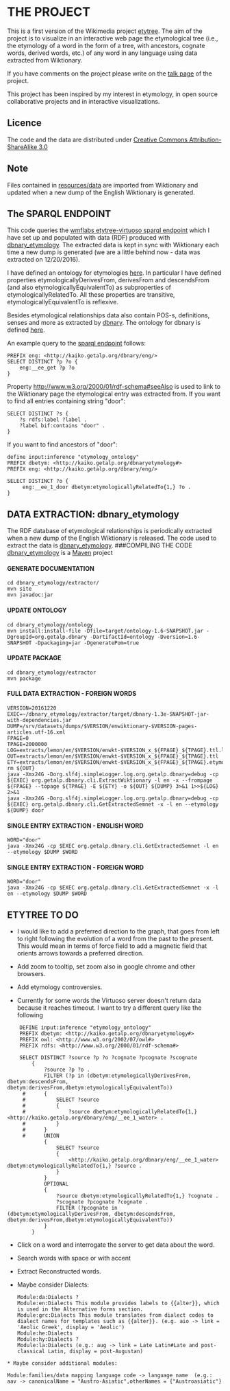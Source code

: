 # THE PROJECT

This is a first version of the Wikimedia project [etytree](https://meta.wikimedia.org/wiki/Grants:IEG/A_graphical_and_interactive_etymology_dictionary_based_on_Wiktionary). The aim of the project is to visualize in an interactive web page the etymological tree (i.e., the etymology of a word in the form of a tree, with ancestors, cognate words, derived words, etc.) of any word in any language using data extracted from Wiktionary. 

If you have comments on the project please write on the [talk page](https://meta.wikimedia.org/wiki/Grants_talk:IEG/A_graphical_and_interactive_etymology_dictionary_based_on_Wiktionary) of the project.
 
This project has been inspired by my interest in etymology, in  open source collaborative projects and in interactive visualizations.

## Licence

The code and the data are distributed under [Creative Commons Attribution-ShareAlike 3.0](https://creativecommons.org/licenses/by-sa/3.0/)

## Note
Files contained in [resources/data](https://github.com/esterpantaleo/etymology/tree/master/resources/data) are imported from Wiktionary and updated when a new dump of the English Wiktionary is generated.

## The SPARQL ENDPOINT 
This code queries the [wmflabs etytree-virtuoso sparql endpoint](http://etytree-virtuoso.wmflabs.org/sparql) which I have set up and populated with data (RDF) produced with [dbnary_etymology](https://bitbucket.org/esterpantaleo/dbnary_etymology). The extracted data is kept in sync with Wiktionary each time a new dump is generated (we are a little behind now - data was extracted on 12/20/2016).

I have defined an ontology for etymologies [here](https://bitbucket.org/esterpantaleo/dbnary_etymology/src/f120711cd96057f34880eab0b9abcae1f65dd49b/ontology/src/main/resources/org/getalp/dbnary/dbnary_etymology.owl?at=master&fileviewer=file-view-default). In particular I have defined properties etymologicallyDerivesFrom, derivesFrom and descendsFrom (and also etymologicallyEquivalentTo) as subproperties of etymologicallyRelatedTo. All these properties are transitive, etymologicallyEquivalentTo is reflexive. 

Besides etymological relationships data also contain POS-s, definitions, senses and more as extracted by [dbnary](https://bitbucket.org/serasset/dbnary). The ontology for dbnary is defined [here](https://bitbucket.org/esterpantaleo/dbnary_etymology/src/f120711cd96057f34880eab0b9abcae1f65dd49b/ontology/src/main/resources/org/getalp/dbnary/dbnary.owl?at=master&fileviewer=file-view-default).

An example query to the [sparql endpoint](http://etytree-virtuoso.wmflabs.org/sparql) follows:

    PREFIX eng: <http://kaiko.getalp.org/dbnary/eng/>
    SELECT DISTINCT ?p ?o {
        eng:__ee_get ?p ?o
    }

Property http://www.w3.org/2000/01/rdf-schema#seeAlso is used to link to the Wiktionary page the etymological entry was extracted from.
If you want to find all entries containing string "door":

    SELECT DISTINCT ?s {
        ?s rdfs:label ?label .
        ?label bif:contains "door" .
    }
If you want to find ancestors of "door":

    define input:inference "etymology_ontology"
    PREFIX dbetym: <http://kaiko.getalp.org/dbnaryetymology#>
    PREFIX eng: <http://kaiko.getalp.org/dbnary/eng/>

    SELECT DISTINCT ?o { 
         eng:__ee_1_door dbetym:etymologicallyRelatedTo{1,} ?o .
    }

## DATA EXTRACTION: dbnary_etymology
The RDF database of etymological relationships is periodically extracted when a new dump of the English Wiktionary is released. The code used to extract the data is [dbnary_etymology](https://bitbucket.org/esterpantaleo/dbnary_etymology).
###COMPILING THE CODE
[dbnary_etymology](https://bitbucket.org/esterpantaleo/dbnary_etymology) is a [Maven](https://maven.apache.org/download.cgi) project
#### GENERATE DOCUMENTATION
    cd dbnary_etymology/extractor/
    mvn site
    mvn javadoc:jar
#### UPDATE ONTOLOGY
    cd dbnary_etymology/ontology
    mvn install:install-file -Dfile=target/ontology-1.6-SNAPSHOT.jar -DgroupId=org.getalp.dbnary -DartifactId=ontology -Dversion=1.6-SNAPSHOT -Dpackaging=jar -DgeneratePom=true 
#### UPDATE PACKAGE
    cd dbnary_etymology/extractor
    mvn package
#### FULL DATA EXTRACTION - FOREIGN WORDS
    VERSION=20161220
    EXEC=~/dbnary_etymology/extractor/target/dbnary-1.3e-SNAPSHOT-jar-with-dependencies.jar
    DUMP=/srv/datasets/dumps/$VERSION/enwiktionary-$VERSION-pages-articles.utf-16.xml
    FPAGE=0
    TPAGE=2000000
    LOG=extracts/lemon/en/$VERSION/enwkt-$VERSION_x_${FPAGE}_${TPAGE}.ttl.log
    OUT=extracts/lemon/en/$VERSION/enwkt-$VERSION_x_${FPAGE}_${TPAGE}.ttl
    ETY=extracts/lemon/en/$VERSION/enwkt-$VERSION_x_${FPAGE}_${TPAGE}.etymology.ttl
    rm ${OUT}
    java -Xmx24G -Dorg.slf4j.simpleLogger.log.org.getalp.dbnary=debug -cp ${EXEC} org.getalp.dbnary.cli.ExtractWiktionary -l en -x --frompage ${FPAGE} --topage ${TPAGE} -E ${ETY} -o ${OUT} ${DUMP} 3>&1 1>>${LOG} 2>&1
    java -Xmx24G -Dorg.slf4j.simpleLogger.log.org.getalp.dbnary=debug -cp ${EXEC} org.getalp.dbnary.cli.GetExtractedSemnet -x -l en --etymology ${DUMP} door

#### SINGLE ENTRY EXTRACTION - ENGLISH WORD
    WORD="door"
    java -Xmx24G -cp $EXEC org.getalp.dbnary.cli.GetExtractedSemnet -l en --etymology $DUMP $WORD

#### SINGLE ENTRY EXTRACTION - FOREIGN WORD
    WORD="door"
    java -Xmx24G -cp $EXEC org.getalp.dbnary.cli.GetExtractedSemnet -x -l en --etymology $DUMP $WORD

## ETYTREE TO DO

* I would like to add a preferred direction to the graph, that goes from left to right following the evolution of a word from the past to the present. This would mean in terms of force field to add a magnetic field that orients arrows towards a preferred direction.

* Add zoom to tooltip, set zoom also in google chrome and other browsers.

* Add etymology controversies.

* Currently for some words the Virtuoso server doesn't return data because it reaches timeout. I want to try a different query like the following 
```
    DEFINE input:inference "etymology_ontology"
    PREFIX dbetym: <http://kaiko.getalp.org/dbnaryetymology#>
    PREFIX owl: <http://www.w3.org/2002/07/owl#>
    PREFIX rdfs: <http://www.w3.org/2000/01/rdf-schema#>

    SELECT DISTINCT ?source ?p ?o ?cognate ?pcognate ?scognate
        { 
            ?source ?p ?o . 
            FILTER (?p in (dbetym:etymologicallyDerivesFrom, dbetym:descendsFrom, dbetym:derivesFrom,dbetym:etymologicallyEquivalentTo))
     #      {
     #          SELECT ?source
     #          {
     #              ?source dbetym:etymologicallyRelatedTo{1,}  <http://kaiko.getalp.org/dbnary/eng/__ee_1_water> . 
     #          }
     #      }
     #      UNION
            {
                SELECT ?source
                {
                    <http://kaiko.getalp.org/dbnary/eng/__ee_1_water> dbetym:etymologicallyRelatedTo{1,} ?source . 
                } 
            }
            OPTIONAL 
            {
                ?source dbetym:etymologicallyRelatedTo{1,} ?cognate . 
                ?scognate ?pcognate ?cognate . 
                FILTER (?pcognate in (dbetym:etymologicallyDerivesFrom, dbetym:descendsFrom, dbetym:derivesFrom,dbetym:etymologicallyEquivalentTo)) 
            }
        }
```

* Click on a word and interrogate the server to get data about the word.

* Search words with space or with accent 

* Extract Reconstructed words.

* Maybe consider Dialects:
    ```
    Module:da:Dialects ?
    Module:en:Dialects This module provides labels to {{alter}}, which is used in the Alternative forms section.
    Module:grc:Dialects This module translates from dialect codes to dialect names for templates such as {{alter}}. (e.g. aio -> link = 'Aeolic Greek', display = 'Aeolic')
    Module:he:Dialects
    Module:hy:Dialects ?
    Module:la:Dialects (e.g.: aug -> link = Late Latin#Late and post-classical Latin, display = post-Augustan)
```
* Maybe consider additional modules: 
```
    Module:families/data mapping language code -> language name  (e.g.: aav -> canonicalName = "Austro-Asiatic",otherNames = {"Austroasiatic"}
```